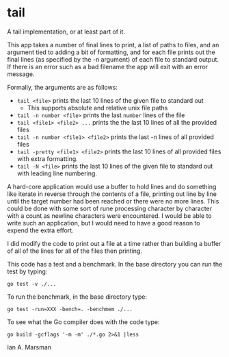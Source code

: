 # tail

A tail implementation, or at least part of it.

This app takes a number of final lines to print, a list of paths to files, and
an argument tied to adding a bit of formatting, and for each file prints out the
final lines (as specified by the -n argument) of each file to standard output.
If there is an error such as a bad filename the app will exit with an error
message.

Formally, the arguments are as follows:

* `tail <file>` prints the last 10 lines of the given file to standard out
	* This supports absolute and relative unix file paths
* `tail -n number <file>` prints the last `number` lines of the file
* `tail <file1> <file2> ...` prints the the last 10 lines of all the provided files
* `tail -n number <file1> <file2>` prints the last -n lines of all provided files
* `tail -pretty <file1> <file2>` prints the last 10 lines of all provided
  files with extra formatting.
* `tail -N <file>` prints the last 10 lines of the given file to standard out
  with leading line numbering.

A hard-core application would use a buffer to hold lines and do something like
iterate in reverse through the contents of a file, printing out line by line
until the target number had been reached or there were no more lines. This could
be done with some sort of rune processing character by character with a count as
newline characters were encountered. I would be able to write such an
application, but I would need to have a good reason to expend the extra effort.

I did modify the code to print out a file at a time rather than building a
buffer of all of the lines for all of the files then printing.

This code has a test and a benchmark. In the base directory you can run the test
by typing:

`go test -v ./...`

To run the benchmark, in the base directory type:

`go test -run=XXX -bench=. -benchmem ./...`

To see what the Go compiler does with the code type:

`go build -gcflags '-m -m' ./*.go 2>&1 |less`

Ian A. Marsman